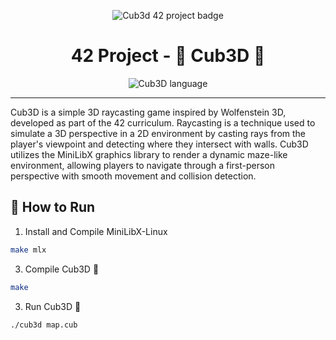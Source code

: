 
<p align="center">
  <img src="https://github.com/ayogun/42-project-badges/blob/main/badges/cub3de.png" alt="Cub3d 42 project badge"/>
</p>

<h1 align="center">
 42 Project - 🏰 Cub3D 👾
</h1>

<p align="center">
	<img alt="Cub3D language" src="https://img.shields.io/github/languages/top/mcombeau/fract-ol?style=flat-square" />
</p>

</p>

---

Cub3D is a simple 3D raycasting game inspired by Wolfenstein 3D, developed as part of the 42 curriculum. Raycasting is a technique used to simulate a 3D perspective in a 2D environment by casting rays from the player's viewpoint and detecting where they intersect with walls. Cub3D utilizes the MiniLibX graphics library to render a dynamic maze-like environment, allowing players to navigate through a first-person perspective with smooth movement and collision detection.


## 🚀 How to Run

1. Install and Compile MiniLibX-Linux

```bash
make mlx
```

3. Compile Cub3D 👾
```bash
make
```

3. Run Cub3D 👾
```bash
./cub3d map.cub
```

